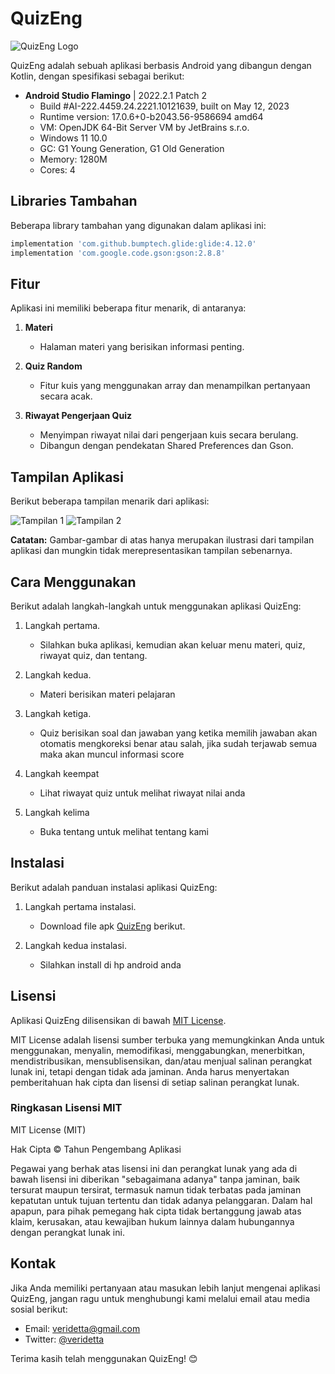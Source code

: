 # QuizEng

![QuizEng Logo](quizeng_logo.png)

QuizEng adalah sebuah aplikasi berbasis Android yang dibangun dengan Kotlin, dengan spesifikasi sebagai berikut:

- **Android Studio Flamingo** | 2022.2.1 Patch 2
  - Build #AI-222.4459.24.2221.10121639, built on May 12, 2023
  - Runtime version: 17.0.6+0-b2043.56-9586694 amd64
  - VM: OpenJDK 64-Bit Server VM by JetBrains s.r.o.
  - Windows 11 10.0
  - GC: G1 Young Generation, G1 Old Generation
  - Memory: 1280M
  - Cores: 4

## Libraries Tambahan

Beberapa library tambahan yang digunakan dalam aplikasi ini:

```gradle
implementation 'com.github.bumptech.glide:glide:4.12.0'
implementation 'com.google.code.gson:gson:2.8.8'
```

## Fitur

Aplikasi ini memiliki beberapa fitur menarik, di antaranya:

1. **Materi**
   - Halaman materi yang berisikan informasi penting.
   
2. **Quiz Random**
   - Fitur kuis yang menggunakan array dan menampilkan pertanyaan secara acak.

3. **Riwayat Pengerjaan Quiz**
   - Menyimpan riwayat nilai dari pengerjaan kuis secara berulang.
   - Dibangun dengan pendekatan Shared Preferences dan Gson.
## Tampilan Aplikasi

Berikut beberapa tampilan menarik dari aplikasi:

![Tampilan 1](tampilan1.png)
![Tampilan 2](tampilan2.png)

**Catatan:** Gambar-gambar di atas hanya merupakan ilustrasi dari tampilan aplikasi dan mungkin tidak merepresentasikan tampilan sebenarnya.

## Cara Menggunakan

Berikut adalah langkah-langkah untuk menggunakan aplikasi QuizEng:

1. Langkah pertama.
   - Silahkan buka aplikasi, kemudian akan keluar menu materi, quiz, riwayat quiz, dan tentang.

2. Langkah kedua.
   - Materi berisikan materi pelajaran

3. Langkah ketiga.
   - Quiz berisikan soal dan jawaban yang ketika memilih jawaban akan otomatis mengkoreksi benar atau salah, jika sudah terjawab semua maka akan muncul informasi score
4. Langkah keempat
   - Lihat riwayat quiz untuk melihat riwayat nilai anda
5. Langkah kelima
   - Buka tentang untuk melihat tentang kami


## Instalasi

Berikut adalah panduan instalasi aplikasi QuizEng:

1. Langkah pertama instalasi.
   - Download file apk [QuizEng](https://twitter.com/veridetta) berikut.

2. Langkah kedua instalasi.
   - Silahkan install di hp android anda


## Lisensi

Aplikasi QuizEng dilisensikan di bawah [MIT License](https://opensource.org/licenses/MIT).

MIT License adalah lisensi sumber terbuka yang memungkinkan Anda untuk menggunakan, menyalin, memodifikasi, menggabungkan, menerbitkan, mendistribusikan, mensublisensikan, dan/atau menjual salinan perangkat lunak ini, tetapi dengan tidak ada jaminan. Anda harus menyertakan pemberitahuan hak cipta dan lisensi di setiap salinan perangkat lunak.

### Ringkasan Lisensi MIT

MIT License (MIT)

Hak Cipta © Tahun Pengembang Aplikasi

Pegawai yang berhak atas lisensi ini dan perangkat lunak yang ada di bawah lisensi ini diberikan "sebagaimana adanya" tanpa jaminan, baik tersurat maupun tersirat, termasuk namun tidak terbatas pada jaminan kepatutan untuk tujuan tertentu dan tidak adanya pelanggaran. Dalam hal apapun, para pihak pemegang hak cipta tidak bertanggung jawab atas klaim, kerusakan, atau kewajiban hukum lainnya dalam hubungannya dengan perangkat lunak ini.

## Kontak

Jika Anda memiliki pertanyaan atau masukan lebih lanjut mengenai aplikasi QuizEng, jangan ragu untuk menghubungi kami melalui email atau media sosial berikut:

- Email: veridetta@gmail.com
- Twitter: [@veridetta](https://twitter.com/veridetta)

Terima kasih telah menggunakan QuizEng! 😊
